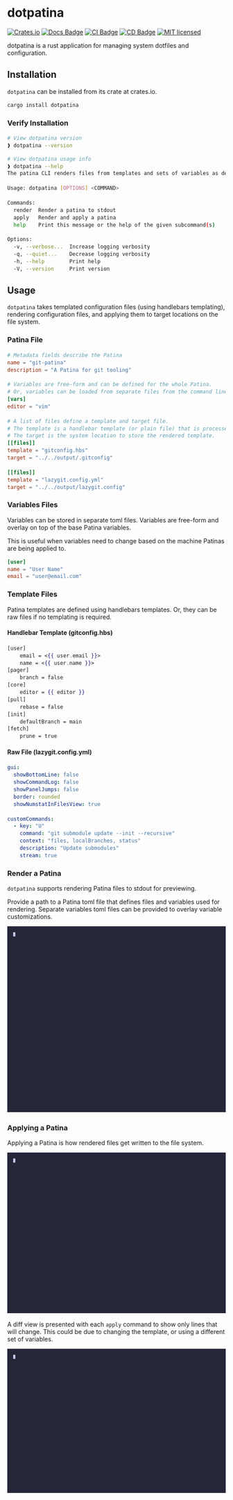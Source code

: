 # dotpatina

[![Crates.io](https://img.shields.io/crates/v/dotpatina)](https://crates.io/crates/dotpatina)
[![Docs Badge](https://github.com/axis7818/dotpatina/actions/workflows/generate-docs.yaml/badge.svg)](https://camerontaylor.dev/dotpatina/dotpatina/index.html)
[![CI Badge](https://github.com/axis7818/dotpatina/actions/workflows/continuous-integration.yaml/badge.svg?branch=main)](https://github.com/axis7818/patina/actions/workflows/continuous-integration.yaml)
[![CD Badge](https://github.com/axis7818/dotpatina/actions/workflows/continuous-deployment.yaml/badge.svg?branch=main)](https://github.com/axis7818/patina/actions/workflows/continuous-deployment.yaml)
[![MIT licensed](https://img.shields.io/badge/license-MIT-blue.svg)](./LICENSE)

dotpatina is a rust application for managing system dotfiles and configuration.

## Installation

`dotpatina` can be installed from its crate at crates.io.

```sh
cargo install dotpatina
```

### Verify Installation

```sh
# View dotpatina version
❱ dotpatina --version
```

```sh
# View dotpatina usage info
❱ dotpatina --help
The patina CLI renders files from templates and sets of variables as defined in patina toml files

Usage: dotpatina [OPTIONS] <COMMAND>

Commands:
  render  Render a patina to stdout
  apply   Render and apply a patina
  help    Print this message or the help of the given subcommand(s)

Options:
  -v, --verbose...  Increase logging verbosity
  -q, --quiet...    Decrease logging verbosity
  -h, --help        Print help
  -V, --version     Print version
```

## Usage

`dotpatina` takes templated configuration files (using handlebars templating), rendering configuration files, and applying them to target locations on the file system.

### Patina File

```toml
# Metadata fields describe the Patina
name = "git-patina"
description = "A Patina for git tooling"

# Variables are free-form and can be defined for the whole Patina.
# Or, variables can be loaded from separate files from the command line.
[vars]
editor = "vim"

# A list of files define a template and target file.
# The template is a handlebar template (or plain file) that is processed.
# The target is the system location to store the rendered template.
[[files]]
template = "gitconfig.hbs"
target = "../../output/.gitconfig"

[[files]]
template = "lazygit.config.yml"
target = "../../output/lazygit.config"
```

### Variables Files

Variables can be stored in separate toml files. Variables are free-form and overlay on top of the base Patina variables.

This is useful when variables need to change based on the machine Patinas are being applied to.

```toml
[user]
name = "User Name"
email = "user@email.com"
```

### Template Files

Patina templates are defined using handlebars templates. Or, they can be raw files if no templating is required.

#### Handlebar Template (gitconfig.hbs)

```hbs
[user]
    email = <{{ user.email }}>
    name = <{{ user.name }}>
[pager]
    branch = false
[core]
	editor = {{ editor }}
[pull]
	rebase = false
[init]
	defaultBranch = main
[fetch]
	prune = true
```

#### Raw File (lazygit.config.yml)

```yml
gui:
  showBottomLine: false
  showCommandLog: false
  showPanelJumps: false
  border: rounded
  showNumstatInFilesView: true

customCommands:
  - key: "U"
    command: "git submodule update --init --recursive"
    context: "files, localBranches, status"
    description: "Update submodules"
    stream: true
```

### Render a Patina

`dotpatina` supports rendering Patina files to stdout for previewing.

Provide a path to a Patina toml file that defines files and variables used for rendering. Separate variables toml files can be provided to overlay variable customizations.

![gif of rendering a patina](./examples/gitconfig/render-patina.gif)

### Applying a Patina

Applying a Patina is how rendered files get written to the file system.

![gif of applying a new patina](./examples/gitconfig/apply-new-patina.gif)

A diff view is presented with each `apply` command to show only lines that will change. This could be due to changing the template, or using a different set of variables.

![gif of applying a patina with other variables](./examples/gitconfig/apply-other-vars-patina.gif)
